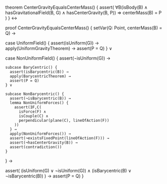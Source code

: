theorem CenterGravityEqualsCenterMass() {
  assert(
    ∀B(isBody(B) ∧ hasGravitationalField(B, G) ∧ hasCenterGravity(B, P)) ⇒
    centerMass(B) = P
  )
} ↔

proof CenterGravityEqualsCenterMass() {
  setVar(Q: Point, centerMass(B) = Q) →
  
  case UniformField() {
    assert(isUniform(G)) →
    apply(UniformGravityTheorem) →
    assert(P = Q)
  } ∨

  case NonUniformField() {
    assert(¬isUniform(G)) →
    
    subcase BaryCentric() {
      assert(isBarycentric(B)) →
      apply(BarycentricTheorem) →
      assert(P = Q)
    } ∨
    
    subcase NonBarycentric() {
      assert(¬isBarycentric(B)) →
      lemma NonUniformForces() {
        assert(∃F,C(
          isForce(F) ∧
          isCouple(C) ∧
          perpendicular(plane(C), lineOfAction(F))
        ))
      } →
      apply(NonUniformForces()) →
      assert(¬existsFixedPoint(lineOfAction(F))) →
      assert(¬hasCenterGravity(B)) →
      assert(contradiction())
    }
  } →
  
  assert(
    (isUniform(G) ∨ ¬isUniform(G)) ∧
    (isBarycentric(B) ∨ ¬isBarycentric(B))
  ) →
  assert(P = Q)
}